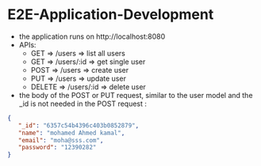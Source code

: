 # E2E-Application-Development

- the application runs on http://localhost:8080
- APIs:
  * GET => /users => list all users
  * GET => /users/:id => get single user
  * POST => /users => create user
  * PUT => /users => update user
  * DELETE => /users/:id => delete user
 - the body of the POST or PUT request, similar to the user model and the _id is not needed in the POST request :
 ```json
 {
    "_id": "6357c54b4396c403b0852879",
    "name": "mohamed Ahmed kamal",
    "email": "moha@sss.com",
    "password": "12390282"
}
 ```
 
 
